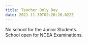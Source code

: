 ```yaml
---
title: Teacher Only Day
date: 2021-11-30T02:26:26.622Z
---
```

No school for the Junior Students.  
School open for NCEA Examinations.